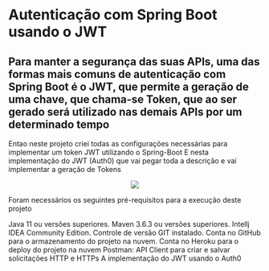 # **Autenticação com Spring Boot usando o JWT**

## Para manter a segurança das suas APIs, uma das formas mais comuns de autenticação com Spring Boot é o JWT, que permite  a geração de uma chave, que chama-se Token, que ao ser gerado será utilizado nas demais APIs por um determinado tempo ##

Entao neste projeto criei todas as configurações necessárias para implementar um token JWT utilizando o Spring-Boot
E nesta implementação do JWT (Auth0) que vai pegar toda a descrição e vai implementar a geração de Tokens

<div align="center">
<img src="https://user-images.githubusercontent.com/57770493/149631066-7292bef9-e3d3-4c9a-adf3-04befb0165d2.png" />
</div>


Foram necessários os seguintes pré-requisitos para a execução deste projeto

Java 11 ou versões superiores.
Maven 3.6.3 ou versões superiores.
Intellj IDEA Community Edition.
Controle de versão GIT instalado.
Conta no GitHub para o armazenamento do projeto na nuvem.
Conta no Heroku para o deploy do projeto na nuvem
Postman: API Client para criar e salvar solicitações HTTP e HTTPs
A implementação do JWT usando o Auth0
